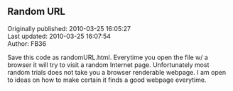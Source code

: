 ## Random URL  
Originally published: 2010-03-25 16:05:27  
Last updated: 2010-03-25 16:07:54  
Author: FB36   
  
Save this code as randomURL.html.
Everytime you open the file w/ a browser it will try to visit a random Internet page.
Unfortunately most random trials does not take you a browser renderable webpage.
I am open to ideas on how to make certain it finds a good webpage everytime.